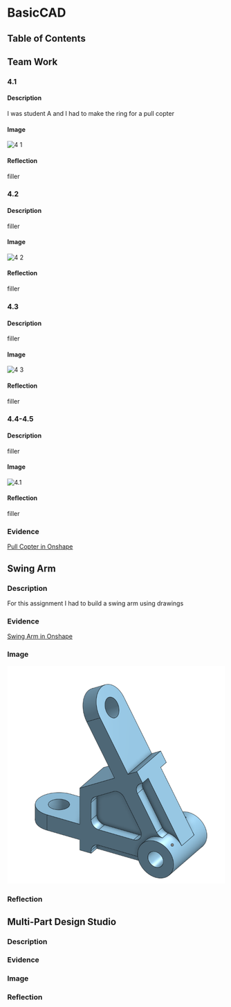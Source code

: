 # BasicCAD

## Table of Contents

## Team Work

### 4.1
#### Description
I was student A and I had to make the ring for a pull copter
#### Image
![4 1](https://user-images.githubusercontent.com/71350243/197864249-f5cf50c6-6e48-4428-accb-d08f0e67c00e.png)
#### Reflection
filler

### 4.2
#### Description
filler
#### Image
![4 2](https://user-images.githubusercontent.com/71350243/197864847-4694f653-87fd-4c4a-9a6d-f67ed895ccd3.png)
#### Reflection
filler

### 4.3
#### Description
filler
#### Image
![4 3](https://user-images.githubusercontent.com/71350243/197865318-3f96c785-500e-44ee-95d6-501b158dffa2.png)
#### Reflection
filler

### 4.4-4.5
#### Description
filler
#### Image
![4.1](filler)
#### Reflection
filler

### Evidence
[Pull Copter in Onshape](filler)

## Swing Arm

### Description

For this assignment I had to build a swing arm using drawings

### Evidence

[Swing Arm in Onshape](https://cvilleschools.onshape.com/documents/b3d463b0658a8d1c38a2cde7/w/eb1b57a8f96c9b00cce54220/e/17bc1edb090620e0b8b129fd)

### Image

![image](https://github.com/vmanka25/CAD/blob/main/SwingArm.png?raw=true)

### Reflection

## Multi-Part Design Studio

### Description

### Evidence

### Image

### Reflection
